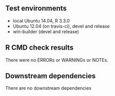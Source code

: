 ## Test environments
* local Ubuntu 14.04, R 3.3.0
* Ubuntu 12.04 (on travis-ci), devel and release
* win-builder (devel and release)

## R CMD check results
There were no ERRORs or WARNINGs or NOTEs. 

## Downstream dependencies
There are no downstream dependencies
